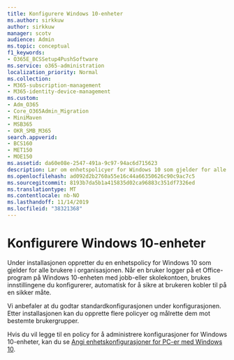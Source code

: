 ```yaml
---
title: Konfigurere Windows 10-enheter
ms.author: sirkkuw
author: sirkkuw
manager: scotv
audience: Admin
ms.topic: conceptual
f1_keywords:
- O365E_BCSSetup4PushSoftware
ms.service: o365-administration
localization_priority: Normal
ms.collection:
- M365-subscription-management
- M365-identity-device-management
ms.custom:
- Adm_O365
- Core_O365Admin_Migration
- MiniMaven
- MSB365
- OKR_SMB_M365
search.appverid:
- BCS160
- MET150
- MOE150
ms.assetid: da60e08e-2547-491a-9c97-94ac6d715623
description: Lær om enhetspolicyer for Windows 10 som gjelder for alle brukere i organisasjonen.
ms.openlocfilehash: ad092d2b2760a55e16c44a66350626c90c9ac7c5
ms.sourcegitcommit: 8193b7da5b1a415835d02ca96883c351df7326ed
ms.translationtype: MT
ms.contentlocale: nb-NO
ms.lasthandoff: 11/14/2019
ms.locfileid: "38321368"
---
```

# <a name="configure-windows-10-devices"></a>Konfigurere Windows 10-enheter

Under installasjonen oppretter du en enhetspolicy for Windows 10 som gjelder for alle brukere i organisasjonen. Når en bruker logger på et Office-program på Windows 10-enheten med jobb-eller skolekontoen, brukes innstillingene du konfigurerer, automatisk for å sikre at brukeren kobler til på en sikker måte.
  
Vi anbefaler at du godtar standardkonfigurasjonen under konfigurasjonen. Etter installasjonen kan du opprette flere policyer og målrette dem mot bestemte brukergrupper.
  
Hvis du vil legge til en policy for å administrere konfigurasjoner for Windows 10-enheter, kan du se [Angi enhetskonfigurasjoner for PC-er med Windows 10](protection-settings-for-windows-10-pcs.md).
  

